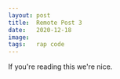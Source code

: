 ```yaml
---
layout: post
title:  Remote Post 3
date:   2020-12-18
image:  
tags:   rap code 
---
```


If you&#x27;re reading this we&#x27;re nice.